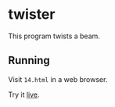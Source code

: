 twister
=======

This program twists a beam.

Running
-------

Visit `14.html` in a web browser.

Try it [live][1].

[1]: https://rawgit.com/mastensg/52/master/14/14.html
